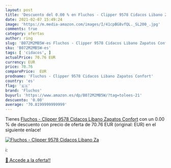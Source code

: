 ```yaml
---
layout: post
title: 'Descuento del 0.00 % en Fluchos - Clipper 9578 Cidacos Libano Za'
date: 2021-02-07 15:49:24
image: 'https://m.media-amazon.com/images/I/41cpBG8vfQL._SL200_.jpg'
comments: true
category: ofertas
author: ring
slug: 'B072M2MB5W-es Fluchos - Clipper 9578 Cidacos Libano Zapatos Confort'
sku: 'B072M2MB5W-es'
tags: [ 'cidacos', ]
actualPrice: 70.76 EUR
currency: EUR
price: 70.76
comparePrice:  EUR
prodname: 'Fluchos - Clipper 9578 Cidacos Libano Zapatos Confort'
country: 'es'
flag: '🇪🇸'
brand: 'Fluchos'
buyurl: 'https://www.amazon.es/dp/B072M2MB5W/?tag=tolees-21'
descuento: '0.00'
average: '70.8199999999999'
---
```


Tienes [Fluchos - Clipper 9578 Cidacos Libano Zapatos Confort](https://www.amazon.es/dp/B072M2MB5W/?tag=tolees-21) con un 0.00 % de descuento con precio de oferta de 70.76 EUR (original:  EUR) en el siguiente enlace!

[![Fluchos - Clipper 9578 Cidacos Libano Za](https://m.media-amazon.com/images/I/41cpBG8vfQL._SL200_.jpg)](https://www.amazon.es/dp/B072M2MB5W/?tag=tolees-21)

ℹ️:


[🛒 Accede a la oferta!!](https://www.amazon.es/dp/B072M2MB5W/?tag=tolees-21)
